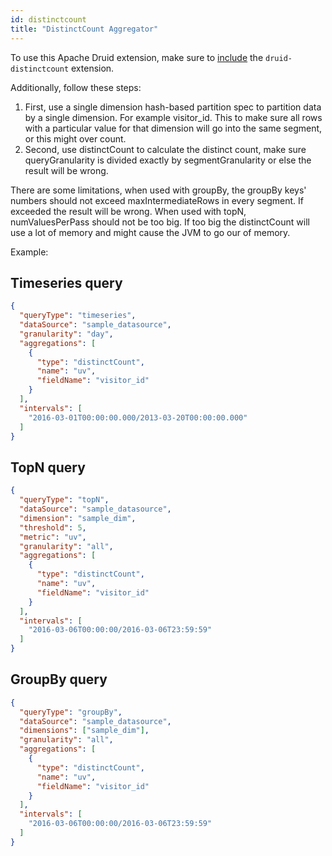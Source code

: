 ```yaml
---
id: distinctcount
title: "DistinctCount Aggregator"
---
```


<!--
  ~ Licensed to the Apache Software Foundation (ASF) under one
  ~ or more contributor license agreements.  See the NOTICE file
  ~ distributed with this work for additional information
  ~ regarding copyright ownership.  The ASF licenses this file
  ~ to you under the Apache License, Version 2.0 (the
  ~ "License"); you may not use this file except in compliance
  ~ with the License.  You may obtain a copy of the License at
  ~
  ~   http://www.apache.org/licenses/LICENSE-2.0
  ~
  ~ Unless required by applicable law or agreed to in writing,
  ~ software distributed under the License is distributed on an
  ~ "AS IS" BASIS, WITHOUT WARRANTIES OR CONDITIONS OF ANY
  ~ KIND, either express or implied.  See the License for the
  ~ specific language governing permissions and limitations
  ~ under the License.
  -->


To use this Apache Druid extension, make sure to [include](../../development/extensions.md#loading-extensions) the `druid-distinctcount` extension.

Additionally, follow these steps:

1. First, use a single dimension hash-based partition spec to partition data by a single dimension. For example visitor_id. This to make sure all rows with a particular value for that dimension will go into the same segment, or this might over count.
2. Second, use distinctCount to calculate the distinct count, make sure queryGranularity is divided exactly by segmentGranularity or else the result will be wrong.

There are some limitations, when used with groupBy, the groupBy keys' numbers should not exceed maxIntermediateRows in every segment. If exceeded the result will be wrong. When used with topN, numValuesPerPass should not be too big. If too big the distinctCount will use a lot of memory and might cause the JVM to go our of memory.

Example:

## Timeseries query

```json
{
  "queryType": "timeseries",
  "dataSource": "sample_datasource",
  "granularity": "day",
  "aggregations": [
    {
      "type": "distinctCount",
      "name": "uv",
      "fieldName": "visitor_id"
    }
  ],
  "intervals": [
    "2016-03-01T00:00:00.000/2013-03-20T00:00:00.000"
  ]
}
```

## TopN query

```json
{
  "queryType": "topN",
  "dataSource": "sample_datasource",
  "dimension": "sample_dim",
  "threshold": 5,
  "metric": "uv",
  "granularity": "all",
  "aggregations": [
    {
      "type": "distinctCount",
      "name": "uv",
      "fieldName": "visitor_id"
    }
  ],
  "intervals": [
    "2016-03-06T00:00:00/2016-03-06T23:59:59"
  ]
}
```

## GroupBy query

```json
{
  "queryType": "groupBy",
  "dataSource": "sample_datasource",
  "dimensions": ["sample_dim"],
  "granularity": "all",
  "aggregations": [
    {
      "type": "distinctCount",
      "name": "uv",
      "fieldName": "visitor_id"
    }
  ],
  "intervals": [
    "2016-03-06T00:00:00/2016-03-06T23:59:59"
  ]
}
```
